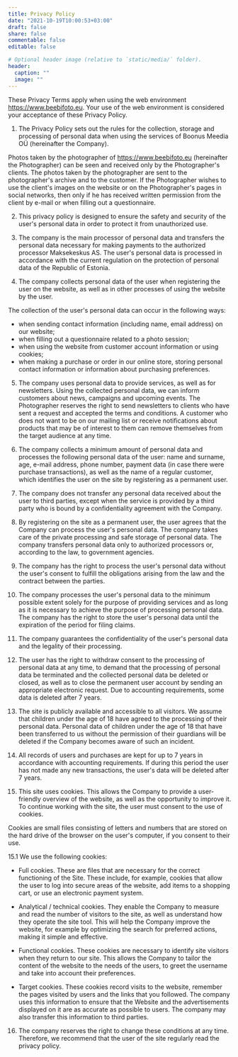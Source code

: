 ```yaml
---
title: Privacy Policy
date: "2021-10-19T10:00:53+03:00"
draft: false
share: false
commentable: false
editable: false

# Optional header image (relative to `static/media/` folder).
header:
  caption: ""
  image: ""
---
```

These Privacy Terms apply when using the web environment https://www.beebifoto.eu. Your use of the web environment is considered your acceptance of these Privacy Policy.

1. The Privacy Policy sets out the rules for the collection, storage and processing of personal data when using the services of Boonus Meedia OÜ (hereinafter the Company).

Photos taken by the photographer of https://www.beebifoto.eu (hereinafter the Photographer) can be seen and received only by the Photographer's clients. The photos taken by the photographer are sent to the photographer's archive and to the customer.
If the Photographer wishes to use the client's images on the website or on the Photographer's pages in social networks, then only if he has received written permission from the client by e-mail or when filling out a questionnaire.

2. This privacy policy is designed to ensure the safety and security of the user's personal data in order to protect it from unauthorized use.

3. The company is the main processor of personal data and transfers the personal data necessary for making payments to the authorized processor Maksekeskus AS. The user's personal data is processed in accordance with the current regulation on the protection of personal data of the Republic of Estonia.

4. The company collects personal data of the user when registering the user on the website, as well as in other processes of using the website by the user.

The collection of the user's personal data can occur in the following ways:

- when sending contact information (including name, email address) on our website;
- when filling out a questionnaire related to a photo session;
- when using the website from customer account information or using cookies;
- when making a purchase or order in our online store, storing personal contact information or information about purchasing preferences.

5. The company uses personal data to provide services, as well as for newsletters.
Using the collected personal data, we can inform customers about news, campaigns and upcoming events. The Photographer reserves the right to send newsletters to clients who have sent a request and accepted the terms and conditions. A customer who does not want to be on our mailing list or receive notifications about products that may be of interest to them can remove themselves from the target audience at any time.

6. The company collects a minimum amount of personal data and processes the following personal data of the user: name and surname, age, e-mail address, phone number, payment data (in case there were purchase transactions), as well as the name of a regular customer, which identifies the user on the site by registering as a permanent user.

7. The company does not transfer any personal data received about the user to third parties, except when the service is provided by a third party who is bound by a confidentiality agreement with the Company.

8. By registering on the site as a permanent user, the user agrees that the Company can process the user's personal data. The company takes care of the private processing and safe storage of personal data. The company transfers personal data only to authorized processors or, according to the law, to government agencies.

9. The company has the right to process the user's personal data without the user's consent to fulfill the obligations arising from the law and the contract between the parties.

10. The company processes the user's personal data to the minimum possible extent solely for the purpose of providing services and as long as it is necessary to achieve the purpose of processing personal data. The company has the right to store the user's personal data until the expiration of the period for filing claims.

11. The company guarantees the confidentiality of the user's personal data and the legality of their processing.

12. The user has the right to withdraw consent to the processing of personal data at any time, to demand that the processing of personal data be terminated and the collected personal data be deleted or closed, as well as to close the permanent user account by sending an appropriate electronic request. Due to accounting requirements, some data is deleted after 7 years.

13. The site is publicly available and accessible to all visitors. We assume that children under the age of 18 have agreed to the processing of their personal data. Personal data of children under the age of 18 that have been transferred to us without the permission of their guardians will be deleted if the Company becomes aware of such an incident.

14. All records of users and purchases are kept for up to 7 years in accordance with accounting requirements. If during this period the user has not made any new transactions, the user's data will be deleted after 7 years.

15. This site uses cookies. This allows the Company to provide a user-friendly overview of the website, as well as the opportunity to improve it. To continue working with the site, the user must consent to the use of cookies.

Cookies are small files consisting of letters and numbers that are stored on the hard drive of the browser on the user's computer, if you consent to their use.

15.1 We use the following cookies:

- Full cookies. These are files that are necessary for the correct functioning of the Site. These include, for example, cookies that allow the user to log into secure areas of the website, add items to a shopping cart, or use an electronic payment system.

- Analytical / technical cookies. They enable the Company to measure and read the number of visitors to the site, as well as understand how they operate the site tool. This will help the Company improve the website, for example by optimizing the search for preferred actions, making it simple and effective.

- Functional cookies. These cookies are necessary to identify site visitors when they return to our site. This allows the Company to tailor the content of the website to the needs of the users, to greet the username and take into account their preferences.

- Target cookies. These cookies record visits to the website, remember the pages visited by users and the links that you followed. The company uses this information to ensure that the Website and the advertisements displayed on it are as accurate as possible to users. The company may also transfer this information to third parties.

16. The company reserves the right to change these conditions at any time. Therefore, we recommend that the user of the site regularly read the privacy policy.